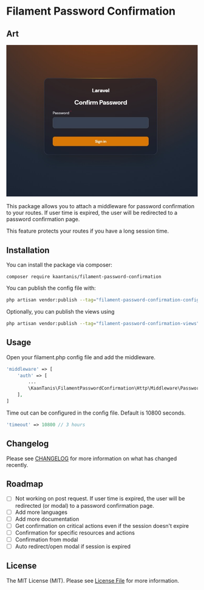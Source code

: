 # Filament Password Confirmation

## Art

![Screenshot](https://raw.githubusercontent.com/KaanTanis/filament-password-confirmation/main/art/login-page.jpg)

This package allows you to attach a middleware for password confirmation to your routes. 
If user time is expired, the user will be redirected to a password confirmation page.

This feature protects your routes if you have a long session time.

## Installation

You can install the package via composer:

```bash<
composer require kaantanis/filament-password-confirmation
```

You can publish the config file with:

```bash
php artisan vendor:publish --tag="filament-password-confirmation-config"
```

Optionally, you can publish the views using

```bash
php artisan vendor:publish --tag="filament-password-confirmation-views"
```

## Usage

Open your filament.php config file and add the middleware.
```php
'middleware' => [
    'auth' => [
        ...
        \KaanTanis\FilamentPasswordConfirmation\Http\Middleware\PasswordConfirmationMiddleware::class
    ],
]
```

Time out can be configured in the config file. Default is 10800 seconds.
```php
'timeout' => 10800 // 3 hours
```

## Changelog

Please see [CHANGELOG](CHANGELOG.md) for more information on what has changed recently.

## Roadmap

- [ ] Not working on post request. If user time is expired, the user will be redirected (or modal) to a password confirmation page.
- [ ] Add more languages
- [ ] Add more documentation
- [ ] Get confirmation on critical actions even if the session doesn't expire
- [ ] Confirmation for specific resources and actions
- [ ] Confirmation from modal
- [ ] Auto redirect/open modal if session is expired

## License

The MIT License (MIT). Please see [License File](LICENSE.md) for more information.
